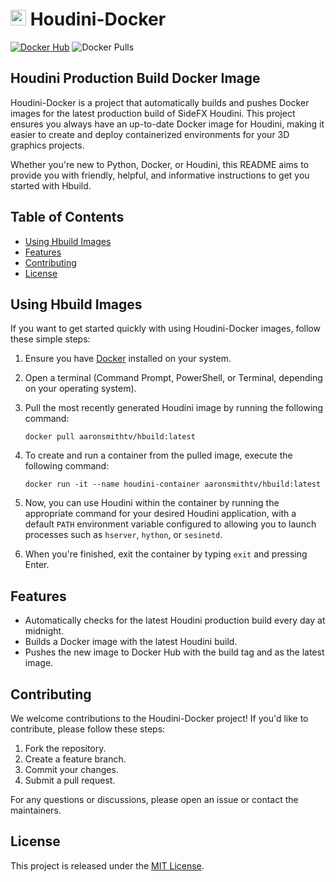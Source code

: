 # <img src="https://static.sidefx.com/images/apple-touch-icon.png" width="25" height="25" alt="Hbuild Logo"> Houdini-Docker
[![Docker Hub](https://img.shields.io/badge/Docker%20Hub-Hbuild-f06c00?logo=docker)](https://hub.docker.com/r/aaronsmithtv/hbuild)
![Docker Pulls](https://img.shields.io/docker/pulls/aaronsmithtv/hbuild)

## Houdini Production Build Docker Image

Houdini-Docker is a project that automatically builds and pushes Docker images for the latest production build of SideFX Houdini. This project ensures you always have an up-to-date Docker image for Houdini, making it easier to create and deploy containerized environments for your 3D graphics projects.

Whether you're new to Python, Docker, or Houdini, this README aims to provide you with friendly, helpful, and informative instructions to get you started with Hbuild.

## Table of Contents

- [Using Hbuild Images](#using-hbuild-images)
- [Features](#features)
- [Contributing](#contributing)
- [License](#license)

## Using Hbuild Images

If you want to get started quickly with using Houdini-Docker images, follow these simple steps:

1. Ensure you have [Docker](https://www.docker.com/products/docker-desktop) installed on your system. 

2. Open a terminal (Command Prompt, PowerShell, or Terminal, depending on your operating system).

3. Pull the most recently generated Houdini image by running the following command:
    ```shell
    docker pull aaronsmithtv/hbuild:latest
    ```
4. To create and run a container from the pulled image, execute the following command:
    ```shell
    docker run -it --name houdini-container aaronsmithtv/hbuild:latest
    ```

5. Now, you can use Houdini within the container by running the appropriate command for your desired Houdini application, with a default `PATH` environment variable configured to allowing you to launch processes such as `hserver`, `hython`, or `sesinetd`.

6. When you're finished, exit the container by typing `exit` and pressing Enter.

## Features

- Automatically checks for the latest Houdini production build every day at midnight.
- Builds a Docker image with the latest Houdini build.
- Pushes the new image to Docker Hub with the build tag and as the latest image.

## Contributing

We welcome contributions to the Houdini-Docker project! If you'd like to contribute, please follow these steps:

1. Fork the repository.
2. Create a feature branch.
3. Commit your changes.
4. Submit a pull request.

For any questions or discussions, please open an issue or contact the maintainers.

## License

This project is released under the [MIT License](LICENSE).